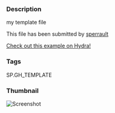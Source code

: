 ### Description 
my template file

This file has been submitted by [sperrault](https://github.com/sperrault)

[Check out this example on Hydra!](http://hydrashare.github.io/hydra/viewer?owner=sperrault&fork=hydra&id=SP.GH_TEMPLATE)
### Tags 
SP.GH_TEMPLATE
### Thumbnail 
![Screenshot](https://raw.githubusercontent.com/sperrault/hydra/master/SP.GH_TEMPLATE/thumbnail.png)

